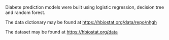 Diabete prediction models were built using logistic regression, decision tree and random forest.

The data dictionary may be found at https://hbiostat.org/data/repo/nhgh

The dataset may be found at https://hbiostat.org/data
